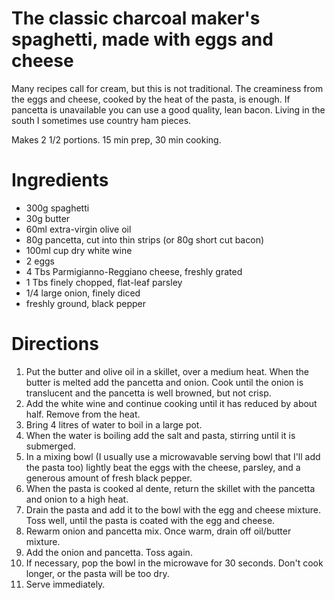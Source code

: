 # The classic charcoal maker's spaghetti, made with eggs and cheese

Many recipes call for cream, but this is not traditional. The creaminess from the eggs and cheese, cooked by the heat of the pasta, is enough. If pancetta is unavailable you can use a good quality, lean bacon. Living in the south I sometimes use country ham pieces. 

Makes 2 1/2 portions. 15 min prep, 30 min cooking.

# Ingredients 
* 300g spaghetti
* 30g butter
* 60ml extra-virgin olive oil
* 80g pancetta, cut into thin strips (or 80g short cut bacon)
* 100ml cup dry white wine
* 2 eggs
* 4 Tbs Parmigianno-Reggiano cheese, freshly grated
* 1 Tbs finely chopped, flat-leaf parsley
* 1/4 large onion, finely diced
* freshly ground, black pepper

# Directions 

1. Put the butter and olive oil in a skillet, over a medium heat. When the butter is melted add the pancetta and onion. Cook until the onion is translucent and the pancetta is well browned, but not crisp.
2. Add the white wine and continue cooking until it has reduced by about half. Remove from the heat.
3. Bring 4 litres of water to boil in a large pot.
4. When the water is boiling add the salt and pasta, stirring until it is submerged.
5. In a mixing bowl (I usually use a microwavable serving bowl that I'll add the pasta too) lightly beat the eggs with the cheese, parsley, and a generous amount of fresh black pepper.
6. When the pasta is cooked al dente, return the skillet with the pancetta and onion to a high heat.
7. Drain the pasta and add it to the bowl with the egg and cheese mixture. Toss well, until the pasta is coated with the egg and cheese.
8. Rewarm onion and pancetta mix. Once warm, drain off oil/butter mixture.
9. Add the onion and pancetta. Toss again.
10. If necessary, pop the bowl in the microwave for 30 seconds. Don't cook longer, or the pasta will be too dry.
11. Serve immediately.